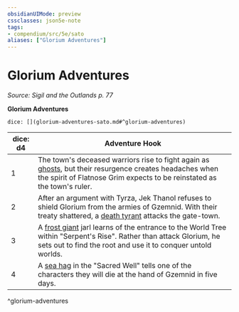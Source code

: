 ```yaml
---
obsidianUIMode: preview
cssclasses: json5e-note
tags:
- compendium/src/5e/sato
aliases: ["Glorium Adventures"]
---
```

# Glorium Adventures
*Source: Sigil and the Outlands p. 77* 

**Glorium Adventures**

`dice: [](glorium-adventures-sato.md#^glorium-adventures)`

| dice: d4 | Adventure Hook |
|----------|----------------|
| 1 | The town's deceased warriors rise to fight again as [ghosts](/Systems/5e/bestiary/undead/ghost.md), but their resurgence creates headaches when the spirit of Flatnose Grim expects to be reinstated as the town's ruler. |
| 2 | After an argument with Tyrza, Jek Thanol refuses to shield Glorium from the armies of Gzemnid. With their treaty shattered, a [death tyrant](/Systems/5e/bestiary/undead/death-tyrant.md) attacks the gate-town. |
| 3 | A [frost giant](/Systems/5e/bestiary/giant/frost-giant.md) jarl learns of the entrance to the World Tree within "Serpent's Rise". Rather than attack Glorium, he sets out to find the root and use it to conquer untold worlds. |
| 4 | A [sea hag](/Systems/5e/bestiary/fey/sea-hag.md) in the "Sacred Well" tells one of the characters they will die at the hand of Gzemnid in five days. |
^glorium-adventures